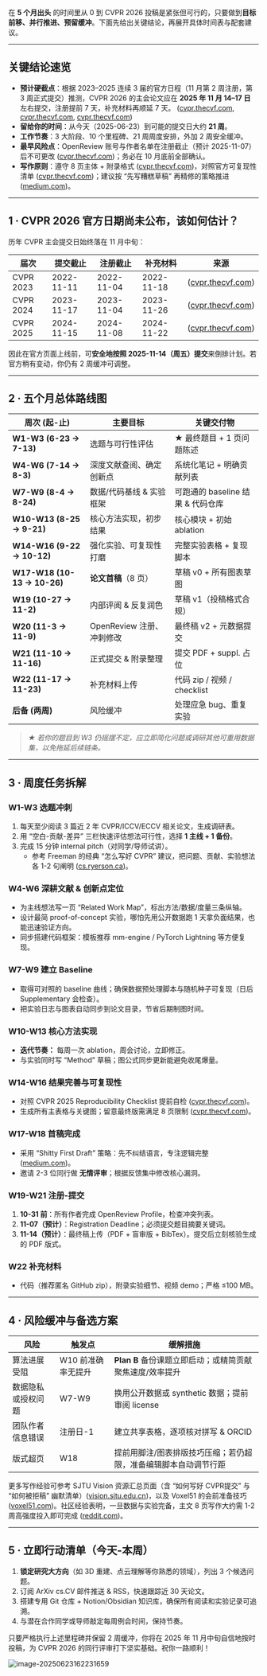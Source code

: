 在 **5 个月出头** 的时间里从 0 到 CVPR 2026 投稿是紧张但可行的，只要做到**目标前移、并行推进、预留缓冲**。下面先给出关键结论，再展开具体时间表与配套建议。

------

## 关键结论速览

- **预计硬截点**：根据 2023–2025 连续 3 届的官方日程（11 月第 2 周注册，第 3 周正式提交）推测，CVPR 2026 的主会论文应在 **2025 年 11 月 14–17 日** 左右提交，注册提前 7 天，补充材料再顺延 7 天。 ([cvpr.thecvf.com](https://cvpr.thecvf.com/Conferences/2023/Dates?utm_source=chatgpt.com), [cvpr.thecvf.com](https://cvpr.thecvf.com/Conferences/2024/Dates?utm_source=chatgpt.com), [cvpr.thecvf.com](https://cvpr.thecvf.com/Conferences/2025/Dates?utm_source=chatgpt.com))
- **留给你的时间**：从今天（2025-06-23）到可能的提交日大约 **21 周**。
- **工作节奏**：3 大阶段、10 个里程碑、21 周周度安排，外加 2 周安全缓冲。
- **最早风险点**：OpenReview 账号与作者名单在注册截止（预计 2025-11-07）后不可更改 ([cvpr.thecvf.com](https://cvpr.thecvf.com/Conferences/2025/AuthorGuidelines?utm_source=chatgpt.com))；务必在 10 月底前全部确认。
- **写作原则**：遵守 8 页主体 + 附录格式 ([cvpr.thecvf.com](https://cvpr.thecvf.com/Conferences/2024/AuthorGuidelines?utm_source=chatgpt.com))，对照官方可复现性清单 ([cvpr.thecvf.com](https://cvpr.thecvf.com/Conferences/2025/AuthorSuggestedPractices?utm_source=chatgpt.com))；建议按 “先写糟糕草稿” 再精修的策略推进 ([medium.com](https://medium.com/@black_51980/writing-a-good-scientific-paper-c0f8af480c91?utm_source=chatgpt.com))。

------

## 1 · CVPR 2026 官方日期尚未公布，该如何估计？

历年 CVPR 主会提交日始终落在 11 月中旬：

| 届次      | 提交截止   | 注册截止   | 补充材料   | 来源                                                         |
| --------- | ---------- | ---------- | ---------- | ------------------------------------------------------------ |
| CVPR 2023 | 2022-11-11 | 2022-11-04 | 2022-11-18 | ([cvpr.thecvf.com](https://cvpr.thecvf.com/Conferences/2023/Dates?utm_source=chatgpt.com)) |
| CVPR 2024 | 2023-11-17 | 2023-11-04 | 2023-11-26 | ([cvpr.thecvf.com](https://cvpr.thecvf.com/Conferences/2024/Dates?utm_source=chatgpt.com)) |
| CVPR 2025 | 2024-11-15 | 2024-11-08 | 2024-11-22 | ([cvpr.thecvf.com](https://cvpr.thecvf.com/Conferences/2025/Dates?utm_source=chatgpt.com)) |

因此在官方页面上线前，可**安全地按照 2025-11-14（周五）提交**来倒排计划。若官方稍有变动，你仍有 2 周缓冲可调整。

------

## 2 · 五个月总体路线图

| 周次 (起-止)                | 主要目标                  | 关键交付物                        |
| --------------------------- | ------------------------- | --------------------------------- |
| **W1-W3 (6-23 → 7-13)**     | 选题与可行性评估          | ★ 最终题目 + 1 页问题陈述         |
| **W4-W6 (7-14 → 8-3)**      | 深度文献查阅、确定创新点  | 系统化笔记 + 明确贡献列表         |
| **W7-W9 (8-4 → 8-24)**      | 数据/代码基线 & 实验框架  | 可跑通的 baseline 结果 & 代码仓库 |
| **W10-W13 (8-25 → 9-21)**   | 核心方法实现，初步结果    | 核心模块 + 初始 ablation          |
| **W14-W16 (9-22 → 10-12)**  | 强化实验、可复现性打磨    | 完整实验表格 + 复现脚本           |
| **W17-W18 (10-13 → 10-26)** | **论文首稿**（8 页）      | 草稿 v0 + 所有图表草图            |
| **W19 (10-27 → 11-2)**      | 内部评阅 & 反复润色       | 草稿 v1（投稿格式合规）           |
| **W20 (11-3 → 11-9)**       | OpenReview 注册、冲刺修改 | 最终稿 v2 + 元数据提交            |
| **W21 (11-10 → 11-16)**     | 正式提交 & 附录整理       | 提交 PDF + suppl. 占位            |
| **W22 (11-17 → 11-23)**     | 补充材料上传              | 代码 zip / 视频 / checklist       |
| **后备 (两周)**             | 风险缓冲                  | 处理应急 bug、重复实验            |

> *★ 若你的题目到 W3 仍摇摆不定，应立即简化问题或调研其他可重用数据集，以免拖延后续链条。*

------

## 3 · 周度任务拆解

### W1-W3 选题冲刺

1. 每天至少阅读 3 篇近 2 年 CVPR/ICCV/ECCV 相关论文，生成调研表。
2. 用 “空白-贡献-差异” 三栏快速评估想法可行性，选择 **1 主线 + 1 备份**。
3. 完成 15 分钟 internal pitch（对同学/导师试讲）。
   - 参考 Freeman 的经典 “怎么写好 CVPR” 建议，把问题、贡献、实验想法各 1-2 句阐明 ([cs.ryerson.ca](https://www.cs.ryerson.ca/~wangcs/resources/How-to-write-a-good-CVPR-submission.pdf?utm_source=chatgpt.com))。

### W4-W6 深耕文献 & 创新点定位

- 为主线想法写一页 “Related Work Map”，标出方法/数据/度量三条纵轴。
- 设计最简 proof-of-concept 实验，哪怕先用公开数据跑 1 天拿负面结果，也能迅速验证方向。
- 同步搭建代码框架：模板推荐 mm-engine / PyTorch Lightning 等方便复现。

### W7-W9 建立 Baseline

- 取得可对照的 baseline 曲线；确保数据预处理脚本与随机种子可复现（日后 Supplementary 会检查）。
- 把实验日志与图表自动同步到论文目录，节省后期制图时间。

### W10-W13 核心方法实现

- **迭代节奏：** 每周一次 ablation，周会讨论，立即修正。
- 与实验同时写 “Method” 草稿；图公式同步更新能避免收尾爆量。

### W14-W16 结果完善与可复现性

- 对照 CVPR 2025 Reproducibility Checklist 提前自检 ([cvpr.thecvf.com](https://cvpr.thecvf.com/Conferences/2025/AuthorSuggestedPractices?utm_source=chatgpt.com))。
- 生成所有主表格与关键图；留意最终版需满足 8 页限制 ([cvpr.thecvf.com](https://cvpr.thecvf.com/Conferences/2024/AuthorGuidelines?utm_source=chatgpt.com))。

### W17-W18 首稿完成

- 采用 “Shitty First Draft” 策略：先不纠结语言，专注逻辑完整 ([medium.com](https://medium.com/@black_51980/writing-a-good-scientific-paper-c0f8af480c91?utm_source=chatgpt.com))。
- 邀请 2-3 位同行做 **无情评审**；根据反馈集中修改核心漏洞。

### W19-W21 注册-提交

1. **10-31 前**：所有作者完成 OpenReview Profile，检查冲突列表。
2. **11-07（预计）**：Registration Deadline；必须提交题目摘要关键词。
3. **11-14（预计）**：最终稿上传（PDF + 盲审版 + BibTex）。提交后立刻核验生成的 PDF 版式。

### W22 补充材料

- 代码（推荐匿名 GitHub zip），附录实验细节、视频 demo；严格 ≤100 MB。

------

## 4 · 风险缓冲与备选方案

| 风险               | 触发点             | 缓解措施                                                     |
| ------------------ | ------------------ | ------------------------------------------------------------ |
| 算法进展受阻       | W10 前准确率无提升 | **Plan B** 备份课题立即启动；或精简贡献聚焦速度/效率提升     |
| 数据隐私或授权问题 | W7-W9              | 换用公开数据或 synthetic 数据；提前审阅 license              |
| 团队作者信息错误   | 注册日-1           | 建立共享表格，逐项核对拼写 & ORCID                           |
| 版式超页           | W18                | 提前用脚注/图表排版技巧压缩；若仍超限，准备编辑脚本自动调节行距 |

更多写作经验可参考 SJTU Vision 资源汇总页面（含 “如何写好 CVPR提交” 与 “如何被拒稿” 幽默清单）([vision.sjtu.edu.cn](https://vision.sjtu.edu.cn/writing.html?utm_source=chatgpt.com))，以及 Voxel51 的会前准备技巧 ([voxel51.com](https://voxel51.com/blog/how-to-get-the-most-out-of-cvpr?utm_source=chatgpt.com))。社区经验表明，一旦数据与实验完备，主文 8 页写作大约需 1-2 周高强度投入即可完成 ([reddit.com](https://www.reddit.com/r/AskAcademia/comments/efp5kk/how_long_does_it_take_you_to_write_a_68_page/?utm_source=chatgpt.com))。

------

## 5 · 立即行动清单（今天-本周）

1. **锁定研究大方向**（如 3D 重建、点云理解等你熟悉的领域），列出 3 个候选问题。
2. 订阅 ArXiv cs.CV 邮件推送 & RSS，快速跟踪近 30 天论文。
3. 搭建专用 Git 仓库 + Notion/Obsidian 知识库，确保所有阅读和实验记录可追溯。
4. 与潜在合作同学或导师敲定每周例会时间，保持节奏。

只要严格执行上述里程碑并保留 2 周缓冲，你将在 2025 年 11 月中旬自信地按时投稿，为 CVPR 2026 的同行评审打下坚实基础。祝你一路顺利！

![image-20250623162231659](D:\workbench\paper\paper_note\assets\image-20250623162231659.png)